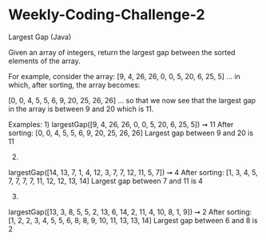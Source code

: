 # Weekly-Coding-Challenge-2
Largest Gap (Java)

Given an array of integers, return the largest gap between the sorted elements of the array.

For example, consider the array:
[9, 4, 26, 26, 0, 0, 5, 20, 6, 25, 5]
... in which, after sorting, the array becomes:

[0, 0, 4, 5, 5, 6, 9, 20, 25, 26, 26]
... so that we now see that the largest gap in the array is between 9 and 20 which is 11.

Examples:
1)
largestGap([9, 4, 26, 26, 0, 0, 5, 20, 6, 25, 5]) ➞ 11
After sorting: [0, 0, 4, 5, 5, 6, 9, 20, 25, 26, 26]
Largest gap between 9 and 20 is 11 

2)
largestGap([14, 13, 7, 1, 4, 12, 3, 7, 7, 12, 11, 5, 7]) ➞ 4
After sorting: [1, 3, 4, 5, 7, 7, 7, 7, 11, 12, 12, 13, 14]
Largest gap between 7 and 11 is 4 

3)
largestGap([13, 3, 8, 5, 5, 2, 13, 6, 14, 2, 11, 4, 10, 8, 1, 9]) ➞ 2
After sorting: [1, 2, 2, 3, 4, 5, 5, 6, 8, 8, 9, 10, 11, 13, 13, 14]
Largest gap between 6 and 8 is 2